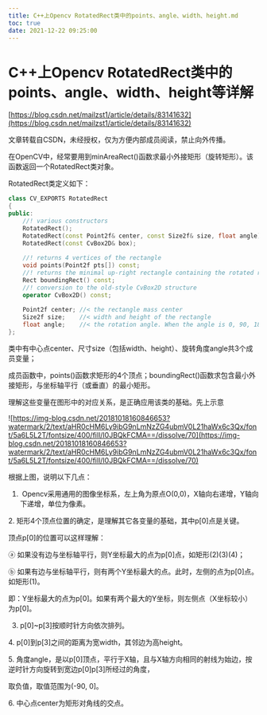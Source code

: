 ```yaml
---
title: C++上Opencv RotatedRect类中的points、angle、width、height.md
toc: true
date: 2021-12-22 09:25:00
---
```

# C++上Opencv RotatedRect类中的points、angle、width、height等详解

[https://blog.csdn.net/mailzst1/article/details/83141632](https://blog.csdn.net/mailzst1/article/details/83141632)

文章转载自CSDN，未经授权，仅为方便内部成员阅读，禁止向外传播。

在OpenCV中，经常要用到minAreaRect()函数求最小外接矩形（旋转矩形）。该函数返回一个RotatedRect类对象。

RotatedRect类定义如下：

```cpp
class CV_EXPORTS RotatedRect
{
public:
    //! various constructors
    RotatedRect();
    RotatedRect(const Point2f& center, const Size2f& size, float angle);
    RotatedRect(const CvBox2D& box);
 
    //! returns 4 vertices of the rectangle
    void points(Point2f pts[]) const;
    //! returns the minimal up-right rectangle containing the rotated rectangle
    Rect boundingRect() const;
    //! conversion to the old-style CvBox2D structure
    operator CvBox2D() const;
 
    Point2f center; //< the rectangle mass center
    Size2f size;    //< width and height of the rectangle
    float angle;    //< the rotation angle. When the angle is 0, 90, 180, 270 etc., the rectangle becomes an up-right rectangle.
};
```

类中有中心点center、尺寸size（包括width、height）、旋转角度angle共3个成员变量；

成员函数中，points()函数求矩形的4个顶点；boundingRect()函数求包含最小外接矩形，与坐标轴平行（或垂直）的最小矩形。

理解这些变量在图形中的对应关系，是正确应用该类的基础。先上示意

![https://img-blog.csdn.net/20181018160846653?watermark/2/text/aHR0cHM6Ly9ibG9nLmNzZG4ubmV0L21haWx6c3Qx/font/5a6L5L2T/fontsize/400/fill/I0JBQkFCMA==/dissolve/70](https://img-blog.csdn.net/20181018160846653?watermark/2/text/aHR0cHM6Ly9ibG9nLmNzZG4ubmV0L21haWx6c3Qx/font/5a6L5L2T/fontsize/400/fill/I0JBQkFCMA==/dissolve/70)

根据上图，说明以下几点：

1.  Opencv采用通用的图像坐标系，左上角为原点O(0,0)，X轴向右递增，Y轴向下递增，单位为像素。

2. 矩形4个顶点位置的确定，是理解其它各变量的基础，其中p[0]点是关键。

顶点p[0]的位置可以这样理解：

ⓐ 如果没有边与坐标轴平行，则Y坐标最大的点为p[0]点，如矩形(2)(3)(4)；

ⓑ 如果有边与坐标轴平行，则有两个Y坐标最大的点。此时，左侧的点为p[0]点。如矩形(1)。

即：Y坐标最大的点为p[0]。如果有两个最大的Y坐标，则左侧点（X坐标较小）为p[0]。

3. p[0]~p[3]按顺时针方向依次排列。

4. p[0]到p[3]之间的距离为宽width，其邻边为高height。

5. 角度angle，是以p[0]顶点，平行于X轴，且与X轴方向相同的射线为始边，按逆时针方向旋转到宽边p[0]p[3]所经过的角度，

取负值，取值范围为(-90, 0]。

6. 中心点center为矩形对角线的交点。